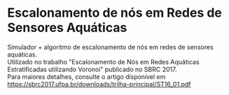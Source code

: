 # Escalonamento de nós em Redes de Sensores Aquáticas
Simulador + algoritmo de escalonamento de nós em redes de sensores aquáticas. <br/>
Utilizado no trabalho "Escalonamento de Nós em Redes Aquáticas Estratificadas utilizando Voronoi" publicado no SBRC 2017. <br/>
Para maiores detalhes, consulte o artigo disponível em https://sbrc2017.ufpa.br/downloads/trilha-principal/ST16_01.pdf
